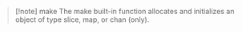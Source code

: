 
>[!note] make
>The make built-in function allocates and initializes an object of type slice, map, or chan (only).

